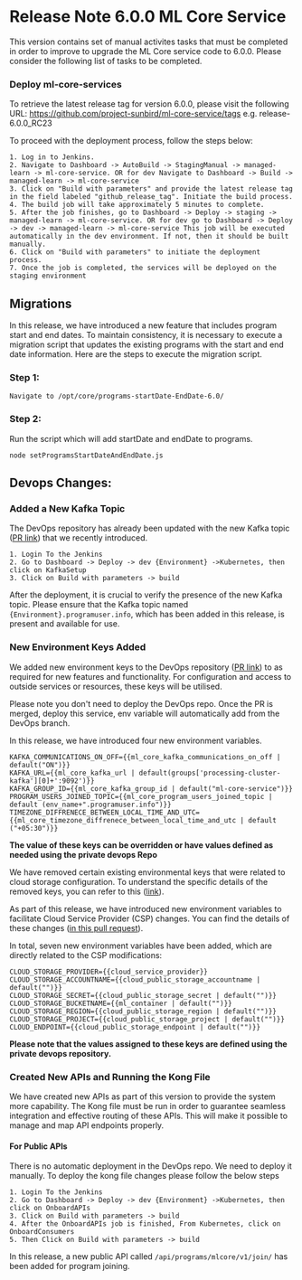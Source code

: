 # Release Note 6.0.0 ML Core Service

This version contains set of manual activites tasks that must be completed in order to improve to upgrade the ML Core service code to 6.0.0. Please consider the following list of tasks to be completed.

### Deploy ml-core-services

To retrieve the latest release tag for version 6.0.0, please visit the following URL: https://github.com/project-sunbird/ml-core-service/tags e.g. release-6.0.0_RC23

To proceed with the deployment process, follow the steps below:

    1. Log in to Jenkins.
    2. Navigate to Dashboard -> AutoBuild -> StagingManual -> managed-learn -> ml-core-service. OR for dev Navigate to Dashboard -> Build -> managed-learn -> ml-core-service
    3. Click on "Build with parameters" and provide the latest release tag in the field labeled "github_release_tag". Initiate the build process.
    4. The build job will take approximately 5 minutes to complete.
    5. After the job finishes, go to Dashboard -> Deploy -> staging -> managed-learn -> ml-core-service. OR for dev go to Dashboard -> Deploy -> dev -> managed-learn -> ml-core-service This job will be executed automatically in the dev environment. If not, then it should be built manually.
    6. Click on "Build with parameters" to initiate the deployment process.
    7. Once the job is completed, the services will be deployed on the staging environment

## Migrations

In this release, we have introduced a new feature that includes program start and end dates. To maintain consistency, it is necessary to execute a migration script that updates the existing programs with the start and end date information. Here are the steps to execute the migration script.

### Step 1:

    Navigate to /opt/core/programs-startDate-EndDate-6.0/

### Step 2:

Run the script which will add startDate and endDate to programs.

    node setProgramsStartDateAndEndDate.js

## Devops Changes:

### Added a New Kafka Topic

The DevOps repository has already been updated with the new Kafka topic ([PR link](https://github.com/project-sunbird/sunbird-devops/pull/3821)) that we recently introduced.

    1. Login To the Jenkins
    2. Go to Dashboard -> Deploy -> dev {Environment} ->Kubernetes, then click on KafkaSetup
    3. Click on Build with parameters -> build

After the deployment, it is crucial to verify the presence of the new Kafka topic. Please ensure that the Kafka topic named `{Environment}.programuser.info`, which has been added in this release, is present and available for use.

### New Environment Keys Added

We added new environment keys to the DevOps repository ([PR link](https://github.com/project-sunbird/sunbird-devops/pull/3737)) to as required for new features and functionality. For configuration and access to outside services or resources, these keys will be utilised.

Please note you don't need to deploy the DevOps repo. Once the PR is merged, deploy this service, env variable will automatically add from the DevOps branch.

In this release, we have introduced four new environment variables.

    KAFKA_COMMUNICATIONS_ON_OFF={{ml_core_kafka_communications_on_off | default("ON")}}
    KAFKA_URL={{ml_core_kafka_url | default(groups['processing-cluster-kafka'][0]+':9092')}}
    KAFKA_GROUP_ID={{ml_core_kafka_group_id | default("ml-core-service")}}
    PROGRAM_USERS_JOINED_TOPIC={{ml_core_program_users_joined_topic | default (env_name+".programuser.info")}}
    TIMEZONE_DIFFRENECE_BETWEEN_LOCAL_TIME_AND_UTC={{ml_core_timezone_diffrenece_between_local_time_and_utc | default ("+05:30")}}

**The value of these keys can be overridden or have values defined as needed using the private devops Repo**

We have removed certain existing environmental keys that were related to cloud storage configuration. To understand the specific details of the removed keys, you can refer to this ([link](https://github.com/project-sunbird/sunbird-devops/pull/3878/files)).

As part of this release, we have introduced new environment variables to facilitate Cloud Service Provider (CSP) changes. You can find the details of these changes ([in this pull request](https://github.com/project-sunbird/sunbird-devops/pull/3882)).

In total, seven new environment variables have been added, which are directly related to the CSP modifications:

    CLOUD_STORAGE_PROVIDER={{cloud_service_provider}}
    CLOUD_STORAGE_ACCOUNTNAME={{cloud_public_storage_accountname | default("")}}
    CLOUD_STORAGE_SECRET={{cloud_public_storage_secret | default("")}}
    CLOUD_STORAGE_BUCKETNAME={{ml_container | default("")}}
    CLOUD_STORAGE_REGION={{cloud_public_storage_region | default("")}}
    CLOUD_STORAGE_PROJECT={{cloud_public_storage_project | default("")}}
    CLOUD_ENDPOINT={{cloud_public_storage_endpoint | default("")}}

**Please note that the values assigned to these keys are defined using the private devops repository.**

### Created New APIs and Running the Kong File

We have created new APIs as part of this version to provide the system more capability. The Kong file must be run in order to guarantee seamless integration and effective routing of these APIs. This will make it possible to manage and map API endpoints properly.

#### For Public APIs

There is no automatic deployment in the DevOps repo. We need to deploy it manually. To deploy the kong file changes please follow the below steps

    1. Login To the Jenkins
    2. Go to Dashboard -> Deploy -> dev {Environment} ->Kubernetes, then click on OnboardAPIs
    3. Click on Build with parameters -> build
    4. After the OnboardAPIs job is finished, From Kubernetes, click on OnboardConsumers
    5. Then Click on Build with parameters -> build

In this release, a new public API called `/api/programs/mlcore/v1/join/` has been added for program joining.
